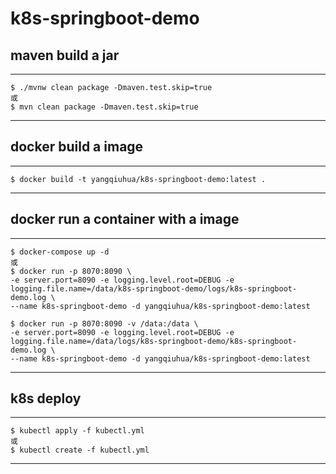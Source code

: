 # k8s-springboot-demo

## maven build a jar

----
	$ ./mvnw clean package -Dmaven.test.skip=true
	或
	$ mvn clean package -Dmaven.test.skip=true
----

## docker build a image

----
	$ docker build -t yangqiuhua/k8s-springboot-demo:latest .
----

## docker run a container with a image

----
    $ docker-compose up -d
    或
    $ docker run -p 8070:8090 \
    -e server.port=8090 -e logging.level.root=DEBUG -e logging.file.name=/data/k8s-springboot-demo/logs/k8s-springboot-demo.log \
    --name k8s-springboot-demo -d yangqiuhua/k8s-springboot-demo:latest
    
	$ docker run -p 8070:8090 -v /data:/data \
	-e server.port=8090 -e logging.level.root=DEBUG -e logging.file.name=/data/logs/k8s-springboot-demo/k8s-springboot-demo.log \
	--name k8s-springboot-demo -d yangqiuhua/k8s-springboot-demo:latest
----

## k8s deploy

----
    $ kubectl apply -f kubectl.yml
    或
	$ kubectl create -f kubectl.yml
----
